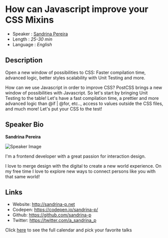 How can Javascript improve your CSS Mixins
========================

* Speaker   : [Sandrina Pereira](https://pixels.camp/sandrina-p)
* Length    : *25-30 min*
* Language  : *English*

Description
-----------

Open a new window of possibilities to CSS: Faster compilation time, advanced logic, better styles scalability with Unit Testing and more.

How can we use Javascript in order to improve CSS? PostCSS brings a new window of possibilities with Javascript. So let's start by bringing Unit Testing to the table! Let's have a fast compilation time, a prettier and more advanced logic than @if | @for, etc.., access to values outside the CSS files, and much more! Let's put your CSS to the test!

Speaker Bio
-----------

**Sandrina Pereira**

![Speaker Image](https://pbs.twimg.com/profile_images/832718403727196160/hZQGzIVP_400x400.jpg)

I'm a frontend developer with a great passion for interaction design.

I love to merge design with the digital to create a new world experience. On my free time I love to explore new ways to connect persons like you with that same world!

Links
-----

* Website: http://sandrina-p.net
* Codepen: https://codepen.io/sandrina-p/
* Github: https://github.com/sandrina-p
* Twitter: https://twitter.com/a_sandrina_p

Click [here][1] to see the full calendar and pick your favorite talks

[1]: https://pixels.camp/schedule/
